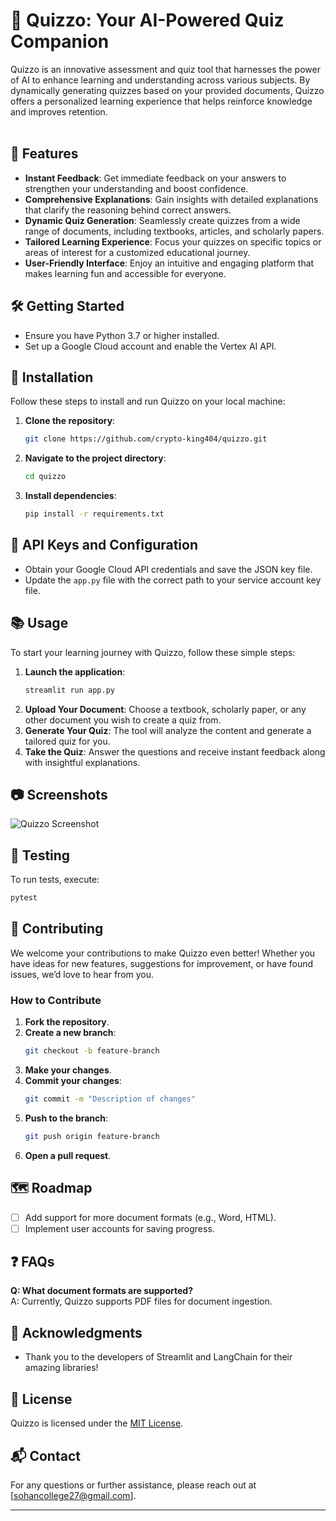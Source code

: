 # 🎉 Quizzo: Your AI-Powered Quiz Companion

Quizzo is an innovative assessment and quiz tool that harnesses the power of AI to enhance learning and understanding across various subjects. By dynamically generating quizzes based on your provided documents, Quizzo offers a personalized learning experience that helps reinforce knowledge and improves retention.
<br><br>
## 🚀 Features

- **Instant Feedback**: Get immediate feedback on your answers to strengthen your understanding and boost confidence.
- **Comprehensive Explanations**: Gain insights with detailed explanations that clarify the reasoning behind correct answers.
- **Dynamic Quiz Generation**: Seamlessly create quizzes from a wide range of documents, including textbooks, articles, and scholarly papers.
- **Tailored Learning Experience**: Focus your quizzes on specific topics or areas of interest for a customized educational journey.
- **User-Friendly Interface**: Enjoy an intuitive and engaging platform that makes learning fun and accessible for everyone.


## 🛠️ Getting Started

- Ensure you have Python 3.7 or higher installed.
- Set up a Google Cloud account and enable the Vertex AI API.

## 🔧 Installation

Follow these steps to install and run Quizzo on your local machine:

1. **Clone the repository**:
    ```bash
    git clone https://github.com/crypto-king404/quizzo.git
    ```
2. **Navigate to the project directory**:
    ```bash
    cd quizzo
    ```
3. **Install dependencies**:
    ```bash
    pip install -r requirements.txt
    ```

## 🔑 API Keys and Configuration

- Obtain your Google Cloud API credentials and save the JSON key file.
- Update the `app.py` file with the correct path to your service account key file.<br>

## 📚 Usage

To start your learning journey with Quizzo, follow these simple steps:

1. **Launch the application**:
    ```bash
    streamlit run app.py
    ```
2. **Upload Your Document**: Choose a textbook, scholarly paper, or any other document you wish to create a quiz from.
3. **Generate Your Quiz**: The tool will analyze the content and generate a tailored quiz for you.
4. **Take the Quiz**: Answer the questions and receive instant feedback along with insightful explanations.

## 📷 Screenshots

![Quizzo Screenshot](https://media.licdn.com/dms/image/v2/D4E2DAQHnpyrCp5quCg/profile-treasury-image-shrink_800_800/profile-treasury-image-shrink_800_800/0/1719365379052?e=1728759600&v=beta&t=6Zh54URsppPYxeUD517XVsvKQZjHzbd4sSE-qiufHPw)

## 🧪 Testing

To run tests, execute:
```bash
pytest
```

## 🤝 Contributing

We welcome your contributions to make Quizzo even better! Whether you have ideas for new features, suggestions for improvement, or have found issues, we’d love to hear from you.

### How to Contribute

1. **Fork the repository**.
2. **Create a new branch**:
    ```bash
    git checkout -b feature-branch
    ```
3. **Make your changes**.
4. **Commit your changes**:
    ```bash
    git commit -m "Description of changes"
    ```
5. **Push to the branch**:
    ```bash
    git push origin feature-branch
    ```
6. **Open a pull request**.

## 🗺️ Roadmap

- [ ] Add support for more document formats (e.g., Word, HTML).
- [ ] Implement user accounts for saving progress.

## ❓ FAQs

**Q: What document formats are supported?**  
A: Currently, Quizzo supports PDF files for document ingestion.
<br>
## 🙏 Acknowledgments

- Thank you to the developers of Streamlit and LangChain for their amazing libraries!

## 📄 License

Quizzo is licensed under the [MIT License](LICENSE).

## 📬 Contact

For any questions or further assistance, please reach out at [sohancollege27@gmail.com].

---
